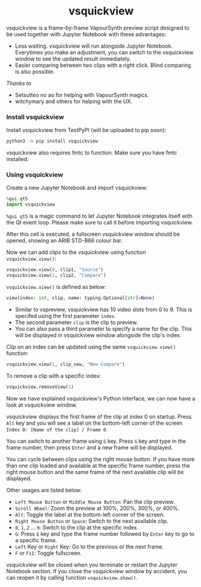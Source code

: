 <h1 align="center">vsquickview</h1>

vsquickview is a frame-by-frame VapourSynth preview script designed to be used together with Jupyter Notebook with these advantages:  

* Less waiting. vsquickview will run alongside Jupyter Notebook. Everytimes you make an adjustment, you can switch to the vsquickview window to see the updated result immediately.  
* Easier comparing between two clips with a right click. Blind comparing is also possible.  

*Thanks to*  

* Setsutteo no ao for helping with VapourSynth magics.  
* witchymary and others for helping with the UX.  

### Install vsquickview

Install vsquickview from TestPyPI (will be uploaded to pip soon):  

```sh
python3 -m pip install vsquickview
```

vsquickview also requires fmtc to function. Make sure you have fmtc installed.  

### Using vsquickview

Create a new Jupyter Notebook and import vsquickview:  
```py
%gui qt5
import vsquickview
```
`%gui qt5` is a magic command to let Jupyter Notebook integrates itself with the Qt event loop. Please make sure to call it before importing vsquickview.  

After this cell is executed, a fullscreen vsquickview window should be opened, showing an ARIB STD-B66 colour bar.  

Now we can add clips to the vsquickview using function `vsquickview.view()`:  
```py
vsquickview.view(0, clip1, "Source")
vsquickview.view(1, clip2, "Compare")
```

`vsquickview.view()` is defined as below:  
```py
view(index: int, clip, name: typing.Optional[str]=None)
```

* Similar to vspreview, vsquickview has 10 video slots from 0 to 9. This is specifed using the first parameter `index`.  
* The second parameter `clip` is the clip to preview.  
* You can also pass a third parameter to specify a name for the clip. This will be displayed in vsquickview window alongside the clip's index.  

Clip on an index can be updated using the same `vsquickview.view()` function:  
```py
vsquickview.view(1, clip_new, "New Compare")
```

To remove a clip with a specific index:  
```py
vsquickview.removeView(1)
```

Now we have explained vsquickview's Python interface, we can now have a look at vsquickview window.  

vsquickview displays the first frame of the clip at index 0 on startup. Press `Alt` key and you will see a label on the bottom-left corner of the screen `Index 0: [Name of the clip] / Frame 0`.  

You can switch to another frame using `G` key. Press `G` key and type in the frame number, then press `Enter` and a new frame will be displayed.  

You can cycle between clips using the right mouse button. If you have more than one clip loaded and available at the specific frame number, press the right mouse button and the same frame of the next available clip will be displayed.  

Other usages are listed below:  

* `Left Mouse Button` or `Middle Mouse Button`: Pan the clip preview.  
* `Scroll Wheel`: Zoom the preview at 100%, 200%, 300%, or 400%.  
* `Alt`: Toggle the label at the bottom-left corner of the screen.  
* `Right Mouse Button` or `Space`: Switch to the next available clip.  
* `0`, `1`, `2` … `9`: Switch to the clip at the specific index.  
* `G`: Press `G` key and type the frame number followed by `Enter` key to go to a specific frame.  
* `Left` Key or `Right` Key: Go to the previous or the next frame.  
* `F` or `F11`: Toggle fullscreen.  

vsquickview will be closed when you terminate or restart the Jupyter Notebook section. If you close the vsquickview window by accident, you can reopen it by calling function `vsquickview.show()`.  
